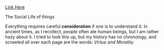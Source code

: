 [Link Here](http://google.com)

The Social Life of things 

Everything requires careful **consideration** if one is to understand it. In ancient times, as I recollect, people often ate human beings, but I am rather hazy about it. I tried to look this up, but my history has no chronology, and scrawled all over each page are the words: *Virtue and Morality*. 